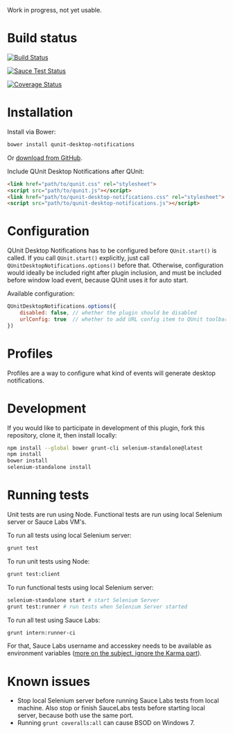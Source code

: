 Work in progress, not yet usable.

Build status
============
[![Build Status](https://travis-ci.org/cezarykluczynski/qunit-desktop-notifications.svg?branch=master)](https://travis-ci.org/cezarykluczynski/qunit-desktop-notifications)

[![Sauce Test Status](https://saucelabs.com/buildstatus/qunit-dn)](https://saucelabs.com/u/qunit-dn)

[![Coverage Status](https://coveralls.io/repos/cezarykluczynski/qunit-desktop-notifications/badge.svg)](https://coveralls.io/r/cezarykluczynski/qunit-desktop-notifications)

Installation
============
Install via Bower:
```sh
bower install qunit-desktop-notifications
```

Or [download from GitHub](https://github.com/cezarykluczynski/qunit-desktop-notifications/tree/master/src).

Include QUnit Desktop Notifications after QUnit:
```html
<link href="path/to/qunit.css" rel="stylesheet">
<script src="path/to/qunit.js"></script>
<link href="path/to/qunit-desktop-notifications.css" rel="stylesheet">
<script src="path/to/qunit-desktop-notifications.js"></script>
```

Configuration
=============
QUnit Desktop Notifications has to be configured before <code>QUnit.start()</code> is called.
If you call <code>QUnit.start()</code> explicitly, just call <code>QUnitDesktopNotifications.options()</code>
before that. Otherwise, configuration would ideally be included right after plugin inclusion,
and must be included before window load event, because QUnit uses it for auto start.

Available configuration:

```javascript
QUnitDesktopNotifications.options({
	disabled: false, // whether the plugin should be disabled
	urlConfig: true  // whether to add URL config item to QUnit toolbar
})
```

Profiles
========
Profiles are a way to configure what kind of events will generate desktop notifications.

Development
===========
If you would like to participate in development of this plugin, fork this repository,
clone it, then install locally:

```sh
npm install --global bower grunt-cli selenium-standalone@latest
npm install
bower install
selenium-standalone install
```

Running tests
=============
Unit tests are run using Node. Functional tests are run using local Selenium server
or Sauce Labs VM's.

To run all tests using local Selenium server:
```sh
grunt test
```

To run unit tests using Node:
```sh
grunt test:client
```

To run functional tests using local Selenium server:
```sh
selenium-standalone start # start Selenium Server
grunt test:runner # run tests when Selenium Server started
```

To run all test using Sauce Labs:
```sh
grunt intern:runner-ci
```
For that, Sauce Labs username and accesskey needs to be available as environment variables ([more on the subject, ignore the Karma part](https://docs.saucelabs.com/tutorials/js-unit-testing/#running-karma-with-the-karma-sauce-launcher-https-github-com-karma-runner-karma-sauce-launcher-plugin)).

Known issues
============
* Stop local Selenium server before running Sauce Labs tests from local machine.
Also stop or finish SauceLabs tests before starting local server, because both use the same port.
* Running <code>grunt coveralls:all</code> can cause BSOD on Windows 7.